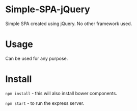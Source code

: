 # Simple-SPA-jQuery
Simple SPA created using jQuery. No other framework used.

# Usage
Can be used for any purpose.

# Install
`npm install` - this will also install bower components.

`npm start` - to run the express server.


